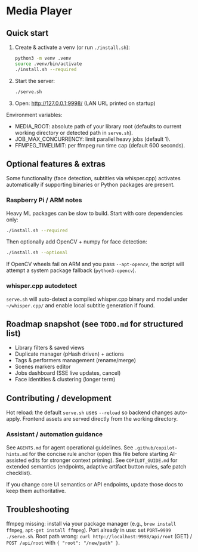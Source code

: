 # Media Player

## Quick start

1. Create & activate a venv (or run `./install.sh`):
	```bash
	python3 -m venv .venv
	source .venv/bin/activate
	./install.sh --required
	```
2. Start the server:
	```bash
	./serve.sh
	```
3. Open: http://127.0.0.1:9998/ (LAN URL printed on startup)

Environment variables:
- MEDIA_ROOT: absolute path of your library root (defaults to current working directory or detected path in `serve.sh`).
- JOB_MAX_CONCURRENCY: limit parallel heavy jobs (default 1).
- FFMPEG_TIMELIMIT: per ffmpeg run time cap (default 600 seconds).

## Optional features & extras
Some functionality (face detection, subtitles via whisper.cpp) activates automatically if supporting binaries or Python packages are present.

### Raspberry Pi / ARM notes
Heavy ML packages can be slow to build. Start with core dependencies only:
```bash
./install.sh --required
```
Then optionally add OpenCV + numpy for face detection:
```bash
./install.sh --optional
```
If OpenCV wheels fail on ARM and you pass `--apt-opencv`, the script will attempt a system package fallback (`python3-opencv`).

### whisper.cpp autodetect
`serve.sh` will auto-detect a compiled whisper.cpp binary and model under `~/whisper.cpp/` and enable local subtitle generation if found.

## Roadmap snapshot (see `TODO.md` for structured list)
- Library filters & saved views
- Duplicate manager (pHash driven) + actions
- Tags & performers management (rename/merge)
- Scenes markers editor
- Jobs dashboard (SSE live updates, cancel)
- Face identities & clustering (longer term)

## Contributing / development
Hot reload: the default `serve.sh` uses `--reload` so backend changes auto-apply.
Frontend assets are served directly from the working directory.

### Assistant / automation guidance
See `AGENTS.md` for agent operational guidelines.
See `.github/copilot-hints.md` for the concise rule anchor (open this file before starting AI-assisted edits for stronger context priming).
See `COPILOT_GUIDE.md` for extended semantics (endpoints, adaptive artifact button rules, safe patch checklist).

If you change core UI semantics or API endpoints, update those docs to keep them authoritative.

## Troubleshooting
ffmpeg missing: install via your package manager (e.g., `brew install ffmpeg`, `apt-get install ffmpeg`).
Port already in use: set `PORT=9999 ./serve.sh`.
Root path wrong: `curl http://localhost:9998/api/root` (GET) / `POST /api/root` with `{ "root": "/new/path" }`.